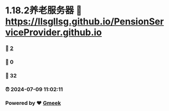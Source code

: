 # 1.18.2养老服务器 :link: https://llsgllsg.github.io/PensionServiceProvider.github.io 
### :page_facing_up: [2](https://llsgllsg.github.io/PensionServiceProvider.github.io/tag.html) 
### :speech_balloon: 0 
### :hibiscus: 32 
### :alarm_clock: 2024-07-09 11:02:11 
### Powered by :heart: [Gmeek](https://github.com/Meekdai/Gmeek)
